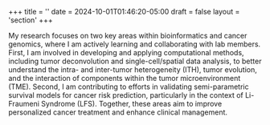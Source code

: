 +++
title = ''
date = 2024-10-01T01:46:20-05:00
draft = false
layout = 'section'
+++

My research focuses on two key areas within bioinformatics and cancer genomics, where I am actively learning and collaborating with lab members. First, I am involved in developing and applying computational methods, including tumor deconvolution and single-cell/spatial data analysis, to better understand the intra- and inter-tumor heterogeneity (ITH), tumor evolution, and the interaction of components within the tumor microenvironment (TME).  Second, I am contributing to efforts in validating semi-parametric survival models for cancer risk prediction, particularly in the context of Li-Fraumeni Syndrome (LFS). Together, these areas aim to improve personalized cancer treatment and enhance clinical management.

